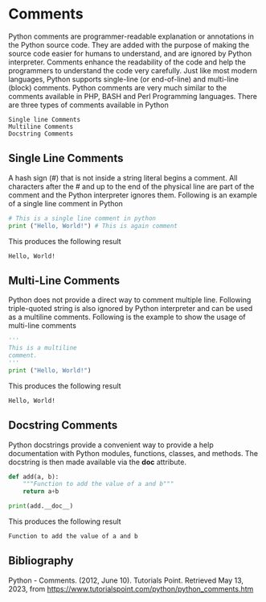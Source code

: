 # Comments

Python comments are programmer-readable explanation or annotations in the Python source code. They are added with the purpose of making the source code easier for humans to understand, and are ignored by Python interpreter. Comments enhance the readability of the code and help the programmers to understand the code very carefully. Just like most modern languages, Python supports single-line (or end-of-line) and multi-line (block) comments. Python comments are very much similar to the comments available in PHP, BASH and Perl Programming languages. There are three types of comments available in Python

    Single line Comments
    Multiline Comments
    Docstring Comments

## Single Line Comments

A hash sign (#) that is not inside a string literal begins a comment. All characters after the # and up to the end of the physical line are part of the comment and the Python interpreter ignores them. Following is an example of a single line comment in Python

```python
# This is a single line comment in python
print ("Hello, World!") # This is again comment
```

This produces the following result

```console
Hello, World!
```

## Multi-Line Comments

Python does not provide a direct way to comment multiple line. Following triple-quoted string is also ignored by Python interpreter and can be used as a multiline comments. Following is the example to show the usage of multi-line comments

```python
'''
This is a multiline
comment.
'''
print ("Hello, World!")
```

This produces the following result

```console
Hello, World!
```

## Docstring Comments

Python docstrings provide a convenient way to provide a help documentation with Python modules, functions, classes, and methods. The docstring is then made available via the __doc__ attribute.

```python
def add(a, b):
    """Function to add the value of a and b"""
    return a+b

print(add.__doc__)
```

This produces the following result

```console
Function to add the value of a and b
```

## Bibliography

Python - Comments. (2012, June 10). Tutorials Point. Retrieved May 13, 2023, from https://www.tutorialspoint.com/python/python_comments.htm